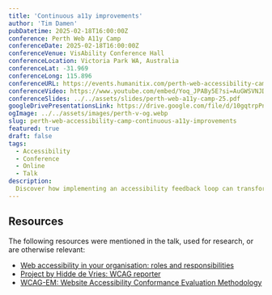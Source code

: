 ```yaml
---
title: 'Continuous a11y improvements'
author: 'Tim Damen'
pubDatetime: 2025-02-18T16:00:00Z
conference: Perth Web A11y Camp
conferenceDate: 2025-02-18T16:00:00Z
conferenceVenue: VisAbility Conference Hall
conferenceLocation: Victoria Park WA, Australia
conferenceLat: -31.969
conferenceLong: 115.896
conferenceURL: https://events.humanitix.com/perth-web-accessibility-camp-2025
conferenceVideo: https://www.youtube.com/embed/Yoq_JPABy5E?si=AuGWSVNJDCKUIywQ
conferenceSlides: ../../assets/slides/perth-web-a11y-camp-25.pdf
googleDrivePresentationsLink: https://drive.google.com/file/d/10gqtrpPnrGJIG50orACBcDakRbfAtBfV/view?usp=sharing
ogImage: ../../assets/images/perth-v-og.webp
slug: perth-web-accessibility-camp-continuous-a11y-improvements
featured: true
draft: false
tags:
  - Accessibility
  - Conference
  - Online
  - Talk
description:
  Discover how implementing an accessibility feedback loop can transform your development process. Learn about continuous WCAG evaluations, rapid feedback cycles, and proactive accessibility integration that fits seamlessly within agile methodologies. We'll explore real-world implementation strategies and their impact on development teams.
---
```


## Resources
The following resources were mentioned in the talk, used for research, or are otherwise relevant:
- [Web accessibility in your organisation: roles and responsibilities](https://www.digitoegankelijk.nl/sites/default/files/2022-09/Web%20accessibility%20in%20your%20organisation.pdf)
- [Project by Hidde de Vries: WCAG reporter](https://hidde.blog/introducing-an-eleventy-starter-project-for-wcag-reports/)
- [WCAG-EM: Website Accessibility Conformance Evaluation Methodology](https://www.w3.org/WAI/test-evaluate/conformance/wcag-em/)
